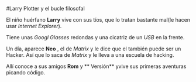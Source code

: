 #Larry Plotter y el bucle filosofal

El niño huérfano **Larry** vive con sus tíos, que lo tratan bastante mal(le hacen usar *Internet Explorer*).

Tiene unas *Googl Glasses* redondas y una cicatriz de un *USB* en la frente.

Un día, aparece **Neo** , el de *Matrix* y le dice que el también puede ser un Hacker.
Así que lo saca de *Matrix* y le lleva a una escuela de hacking.

 Allí conoce a sus amigos **Rom** y ** Versión** yvive sus primeras aventuras picando código.
